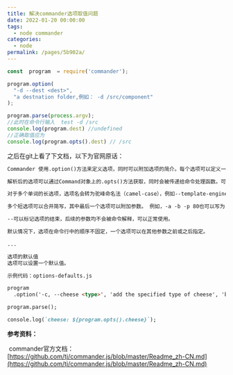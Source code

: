 ```yaml
---
title: 解决commander选项取值问题
date: 2022-01-20 00:00:00
tags: 
  - node commander
categories: 
  - node
permalink: /pages/5b902a/
---
```


```js
const  program  = require('commander');

program.option(
  "-d --dest <dest>",
  "a destnation folder,例如： -d /src/component"
);

program.parse(process.argv);
//此时在命令行输入  test -d /src
console.log(program.dest) //undefined
//正确取值应为
console.log(program.opts().dest) // /src
```

之后在git上看了下文档，以下为官网原话：

```markdown
Commander 使用.option()方法来定义选项，同时可以附加选项的简介。每个选项可以定义一个短选项名称（-后面接单个字符）和一个长选项名称（--后面接一个或多个单词），使用逗号、空格或|分隔。

解析后的选项可以通过Command对象上的.opts()方法获取，同时会被传递给命令处理函数。可以使用.getOptionValue()和.setOptionValue()操作单个选项的值。

对于多个单词的长选项，选项名会转为驼峰命名法（camel-case），例如--template-engine选项可通过program.opts().templateEngine获取。

多个短选项可以合并简写，其中最后一个选项可以附加参数。 例如，-a -b -p 80也可以写为-ab -p80，甚至进一步简化为-abp80。

--可以标记选项的结束，后续的参数均不会被命令解释，可以正常使用。

默认情况下，选项在命令行中的顺序不固定，一个选项可以在其他参数之前或之后指定。

...

选项的默认值
选项可以设置一个默认值。

示例代码：options-defaults.js

program
  .option('-c, --cheese <type>', 'add the specified type of cheese', 'blue');

program.parse();

console.log(`cheese: ${program.opts().cheese}`);
```

**参考资料：**

​			commander官方文档：[https://github.com/tj/commander.js/blob/master/Readme_zh-CN.md](https://github.com/tj/commander.js/blob/master/Readme_zh-CN.md)

